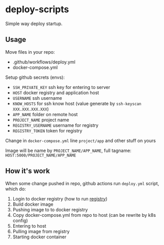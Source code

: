 # deploy-scripts

Simple way deploy startup.

## Usage

Move files in your repo:

-   .github/workflows/deploy.yml
-   docker-compose.yml

Setup github secrets (envs):

-   `SSH_PRIVATE_KEY` ssh key for entering to server
-   `HOST` docker registry and application host
-   `USERNAME` ssh username
-   `KNOW_HOSTS` for ssh know host (value generate by `ssh-keyscan XXX.XXX.XXX.XXX`)
-   `APP_NAME` folder on remote host
-   `PROJECT_NAME` project name
-   `REGISTRY_USERNAME` username for registry
-   `REGISTRY_TOKEN` token for registry

Change in `docker-compose.yml` line `project/app` and other stuff on yours

Image will be name by `PROJECT_NAME/APP_NAME`, full tagname: `HOST:5000/PROJECT_NAME/APP_NAME`

## How it's work

When some change pushed in repo, github actions run `deploy.yml` script, which do:

1. Login to docker registry (how to run [registry](https://github.com/fastup-kit/registry))
2. Build docker image
3. Pushing image to to docker registry
4. Copy docker-compose.yml from repo to host (can be rewrite by k8s config)
5. Entering to host
6. Pulling image from registry
7. Starting docker container
